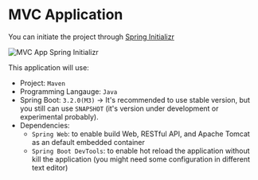# MVC Application

You can initiate the project through [Spring Initializr](https://start.spring.io/)

![MVC App Spring Initializr](/assets/springboot/mvc-app-init.png)

This application will use:
- Project: `Maven`
- Programming Langauge: `Java`
- Spring Boot: `3.2.0(M3)` -> It's recommended to use stable version, but you still can use `SNAPSHOT` (it's version under development or experimental probably).
- Dependencies:
    - `Spring Web`: to enable build Web, RESTful API, and Apache Tomcat as an default embedded container
    - `Spring Boot DevTools`: to enable hot reload the application without kill the application (you might need some configuration in different text editor)